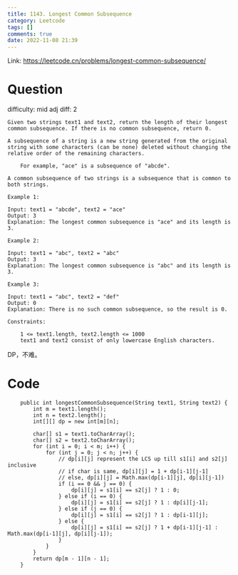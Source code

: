 ```yaml
---
title: 1143. Longest Common Subsequence
category: Leetcode
tags: []
comments: true
date: 2022-11-08 21:39
---
```




Link: https://leetcode.cn/problems/longest-common-subsequence/

# Question

difficulty: mid
adj diff: 2

    Given two strings text1 and text2, return the length of their longest common subsequence. If there is no common subsequence, return 0.

    A subsequence of a string is a new string generated from the original string with some characters (can be none) deleted without changing the relative order of the remaining characters.

    	For example, "ace" is a subsequence of "abcde".

    A common subsequence of two strings is a subsequence that is common to both strings.

    Example 1:

    Input: text1 = "abcde", text2 = "ace"
    Output: 3
    Explanation: The longest common subsequence is "ace" and its length is 3.

    Example 2:

    Input: text1 = "abc", text2 = "abc"
    Output: 3
    Explanation: The longest common subsequence is "abc" and its length is 3.

    Example 3:

    Input: text1 = "abc", text2 = "def"
    Output: 0
    Explanation: There is no such common subsequence, so the result is 0.

    Constraints:

    	1 <= text1.length, text2.length <= 1000
    	text1 and text2 consist of only lowercase English characters.

DP，不难。

# Code

```
    public int longestCommonSubsequence(String text1, String text2) {
        int m = text1.length();
        int n = text2.length();
        int[][] dp = new int[m][n];

        char[] s1 = text1.toCharArray();
        char[] s2 = text2.toCharArray();
        for (int i = 0; i < m; i++) {
            for (int j = 0; j < n; j++) {
                // dp[i][j] represent the LCS up till s1[i] and s2[j] inclusive
                // if char is same, dp[i][j] = 1 + dp[i-1][j-1]
                // else, dp[i][j] = Math.max(dp[i-1][j], dp[i][j-1])
                if (i == 0 && j == 0) {
                    dp[i][j] = s1[i] == s2[j] ? 1 : 0;
                } else if (i == 0) {
                    dp[i][j] = s1[i] == s2[j] ? 1 : dp[i][j-1];
                } else if (j == 0) {
                    dp[i][j] = s1[i] == s2[j] ? 1 : dp[i-1][j];
                } else {
                    dp[i][j] = s1[i] == s2[j] ? 1 + dp[i-1][j-1] : Math.max(dp[i-1][j], dp[i][j-1]);
                }
            }
        }
        return dp[m - 1][n - 1];
    }
```
